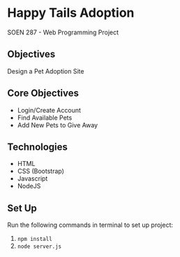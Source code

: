 # Happy Tails Adoption

SOEN 287 - Web Programming Project

## Objectives
Design a Pet Adoption Site

## Core Objectives
* Login/Create Account 
* Find Available Pets
* Add New Pets to Give Away 

## Technologies
* HTML
* CSS (Bootstrap)
* Javascript
* NodeJS

## Set Up
Run the following commands in terminal to set up project:
1. `npm install`
2. `node server.js`
